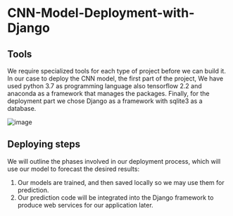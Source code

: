 # CNN-Model-Deployment-with-Django

## Tools

We require specialized tools for each type of project before we can build it. In our case to deploy
the CNN model, the first part of the project, We have used python 3.7 as
programming language also tensorflow 2.2 and anaconda as a framework that manages the packages.
Finally, for the deployment part we chose Django as a framework with sqlite3 as a database.

![image](https://user-images.githubusercontent.com/47029962/210519950-253289db-b0fd-4e5b-bcb8-9e9d251957a0.png)


## Deploying steps

We will outline the phases involved in our deployment process, which will use our model to forecast
the desired results:
<ol>
<li> Our models are trained, and then saved locally so we may use them for prediction. </li>
<li> Our prediction code will be integrated into the Django framework to produce web services for
our application later. </li>
</ol>
